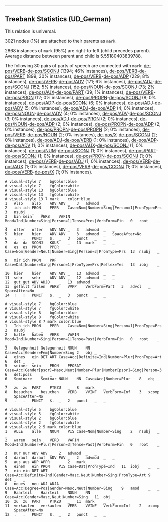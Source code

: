 

--------------------------------------------------------------------------------

## Treebank Statistics (UD_German)

This relation is universal.

3021 nodes (1%) are attached to their parents as `mark`.

2868 instances of `mark` (95%) are right-to-left (child precedes parent).
Average distance between parent and child is 5.55180403839788.

The following 30 pairs of parts of speech are connected with `mark`: [de-pos/VERB]()-[de-pos/SCONJ]() (1394; 46% instances), [de-pos/VERB]()-[de-pos/PART]() (899; 30% instances), [de-pos/VERB]()-[de-pos/ADP]() (229; 8% instances), [de-pos/VERB]()-[de-pos/ADV]() (171; 6% instances), [de-pos/ADJ]()-[de-pos/SCONJ]() (152; 5% instances), [de-pos/NOUN]()-[de-pos/SCONJ]() (73; 2% instances), [de-pos/AUX]()-[de-pos/PART]() (39; 1% instances), [de-pos/VERB]()-[de-pos/PRON]() (12; 0% instances), [de-pos/PROPN]()-[de-pos/SCONJ]() (8; 0% instances), [de-pos/ADP]()-[de-pos/SCONJ]() (6; 0% instances), [de-pos/ADJ]()-[de-pos/ADV]() (5; 0% instances), [de-pos/ADJ]()-[de-pos/ADP]() (4; 0% instances), [de-pos/NOUN]()-[de-pos/ADV]() (4; 0% instances), [de-pos/ADV]()-[de-pos/SCONJ]() (3; 0% instances), [de-pos/ADJ]()-[de-pos/PRON]() (2; 0% instances), [de-pos/NOUN]()-[de-pos/ADP]() (2; 0% instances), [de-pos/PROPN]()-[de-pos/ADP]() (2; 0% instances), [de-pos/PROPN]()-[de-pos/PROPN]() (2; 0% instances), [de-pos/VERB]()-[de-pos/NOUN]() (2; 0% instances), [de-pos/X]()-[de-pos/SCONJ]() (2; 0% instances), [de-pos/ADJ]()-[de-pos/VERB]() (1; 0% instances), [de-pos/ADP]()-[de-pos/ADV]() (1; 0% instances), [de-pos/AUX]()-[de-pos/SCONJ]() (1; 0% instances), [de-pos/NUM]()-[de-pos/SCONJ]() (1; 0% instances), [de-pos/PART]()-[de-pos/SCONJ]() (1; 0% instances), [de-pos/PRON]()-[de-pos/SCONJ]() (1; 0% instances), [de-pos/VERB]()-[de-pos/ADJ]() (1; 0% instances), [de-pos/VERB]()-[de-pos/AUX]() (1; 0% instances), [de-pos/VERB]()-[de-pos/CCONJ]() (1; 0% instances), [de-pos/VERB]()-[de-pos/X]() (1; 0% instances).


~~~ conllu
# visual-style 7	bgColor:blue
# visual-style 7	fgColor:white
# visual-style 13	bgColor:blue
# visual-style 13	fgColor:white
# visual-style 13 7 mark	color:blue
1	Also	also	ADV	ADV	_	3	advmod	_	_
2	ich	ich	PRON	PPER	Case=Nom|Number=Sing|Person=1|PronType=Prs	3	nsubj	_	_
3	bin	sein	VERB	VAFIN	Mood=Ind|Number=Sing|Person=1|Tense=Pres|VerbForm=Fin	0	root	_	_
4	öfter	öfter	ADV	ADV	_	3	advmod	_	_
5	hier	hier	ADV	ADV	_	3	advmod	_	SpaceAfter=No
6	,	,	PUNCT	$,	_	3	punct	_	_
7	da	da	SCONJ	KOUS	_	13	mark	_	_
8	es	es	PRON	PPER	Case=Nom|Gender=Neut|Number=Sing|Person=3|PronType=Prs	13	nsubj	_	_
9	mir	ich	PRON	PRF	Case=Dat|Number=Sing|Person=1|PronType=Prs|Reflex=Yes	13	iobj	_	_
10	hier	hier	ADV	ADV	_	13	advmod	_	_
11	sehr	sehr	ADV	ADV	_	12	advmod	_	_
12	gut	gut	ADV	ADJD	_	13	advmod	_	_
13	gefällt	fällen	VERB	VVPP	VerbForm=Part	3	advcl	_	SpaceAfter=No
14	!	!	PUNCT	$.	_	3	punct	_	_

~~~


~~~ conllu
# visual-style 7	bgColor:blue
# visual-style 7	fgColor:white
# visual-style 8	bgColor:blue
# visual-style 8	fgColor:white
# visual-style 8 7 mark	color:blue
1	Ich	ich	PRON	PPER	Case=Nom|Number=Sing|Person=1|PronType=Prs	2	nsubj	_	_
2	hatte	haben	VERB	VAFIN	Mood=Ind|Number=Sing|Person=1|Tense=Past|VerbForm=Fin	0	root	_	_
3	Gelegenheit	Gelegenheit	NOUN	NN	Case=Acc|Gender=Fem|Number=Sing	2	obj	_	_
4	eines	ein	DET	ART	Case=Acc|Definite=Ind|Number=Plur|PronType=Art	6	det	_	_
5	seiner	sein	PRON	PPOSAT	Case=Acc|Gender[psor]=Masc,Neut|Number=Plur|Number[psor]=Sing|Person=3|Poss=Yes|PronType=Prs	6	det:poss	_	_
6	Seminare	Seminar	NOUN	NN	Case=Acc|Number=Plur	8	obj	_	_
7	zu	zu	PART	PTKZU	_	8	mark	_	_
8	besuchen	besuchen	VERB	VVINF	VerbForm=Inf	3	xcomp	_	SpaceAfter=No
9	.	.	PUNCT	$.	_	2	punct	_	_

~~~


~~~ conllu
# visual-style 5	bgColor:blue
# visual-style 5	fgColor:white
# visual-style 2	bgColor:blue
# visual-style 2	fgColor:white
# visual-style 2 5 mark	color:blue
1	ALLE	alle	NOUN	PIS	Case=Nom|Number=Sing	2	nsubj	_	_
2	waren	sein	VERB	VAFIN	Mood=Ind|Number=Plur|Person=3|Tense=Past|VerbForm=Fin	0	root	_	_
3	nur	nur	ADV	ADV	_	2	advmod	_	_
4	darauf	darauf	ADV	PAV	_	2	advmod	_	_
5	aus	aus	ADP	APPR	_	2	mark	_	_
6	einem	ein	PRON	PIS	Case=Dat|PronType=Ind	11	iobj	_	_
7	ein	ein	DET	ART	Case=Acc|Definite=Ind|Gender=Masc,Neut|Number=Sing|PronType=Art	9	det	_	_
8	neues	neu	ADJ	ADJA	Case=Acc|Degree=Pos|Gender=Masc,Neut|Number=Sing	9	amod	_	_
9	Haarteil	Haarteil	NOUN	NN	Case=Acc|Gender=Masc,Neut|Number=Sing	11	obj	_	_
10	zu	zu	PART	PTKZU	_	11	mark	_	_
11	verkaufen	verkaufen	VERB	VVINF	VerbForm=Inf	2	xcomp	_	SpaceAfter=No
12	.	.	PUNCT	$.	_	2	punct	_	_

~~~


